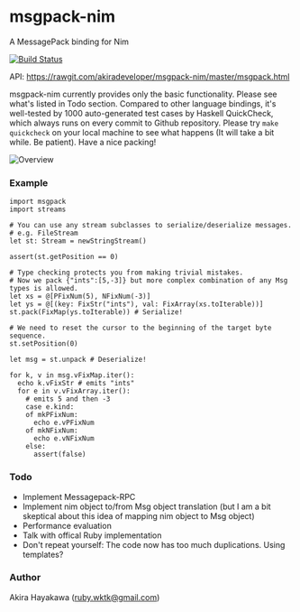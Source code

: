 # msgpack-nim

A MessagePack binding for Nim

[![Build Status](https://travis-ci.org/akiradeveloper/msgpack-nim.svg?branch=master)](https://travis-ci.org/akiradeveloper/msgpack-nim)

API: https://rawgit.com/akiradeveloper/msgpack-nim/master/msgpack.html

msgpack-nim currently provides only the basic functionality.
Please see what's listed in Todo section. Compared to other language bindings, it's well-tested by
1000 auto-generated test cases by Haskell QuickCheck, which always runs
on every commit to Github repository. Please try `make quickcheck` on your local machine
to see what happens (It will take a bit while. Be patient). Have a nice packing!

![Overview](https://rawgit.com/akiradeveloper/msgpack-nim/master/overview.svg)

### Example

```nimrod
import msgpack
import streams

# You can use any stream subclasses to serialize/deserialize messages.
# e.g. FileStream
let st: Stream = newStringStream()

assert(st.getPosition == 0)

# Type checking protects you from making trivial mistakes.
# Now we pack {"ints":[5,-3]} but more complex combination of any Msg types is allowed.
let xs = @[PFixNum(5), NFixNum(-3)]
let ys = @[(key: FixStr("ints"), val: FixArray(xs.toIterable))]
st.pack(FixMap(ys.toIterable)) # Serialize!

# We need to reset the cursor to the beginning of the target byte sequence.
st.setPosition(0)

let msg = st.unpack # Deserialize!

for k, v in msg.vFixMap.iter():
  echo k.vFixStr # emits "ints"
  for e in v.vFixArray.iter():
    # emits 5 and then -3
    case e.kind:
    of mkPFixNum:
      echo e.vPFixNum
    of mkNFixNum:
      echo e.vNFixNum
    else:
      assert(false)
```

### Todo

* Implement Messagepack-RPC  
* Implement nim object to/from Msg object translation (but I am a bit skeptical about this idea of
  mapping nim object to Msg object)  
* Performance evaluation  
* Talk with offical Ruby implementation  
* Don't repeat yourself: The code now has too much duplications. Using templates?  

### Author

Akira Hayakawa (ruby.wktk@gmail.com)
